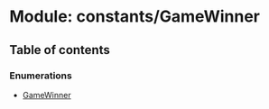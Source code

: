 # Module: constants/GameWinner

## Table of contents

### Enumerations

- [GameWinner](../wiki/constants.GameWinner.GameWinner)
